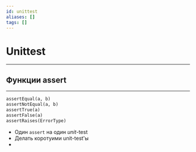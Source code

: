 ```yaml
---
id: unittest
aliases: []
tags: []
---
```


# Unittest
---


## Функции assert
---
```python
assertEqual(a, b)
assertNotEqual(a, b)
assertTrue(a)
assertFalse(a)
assertRaises(ErrorType)
```

- Один `assert` на один *unit*-test
- Делать коротуими unit-test'ы
-

